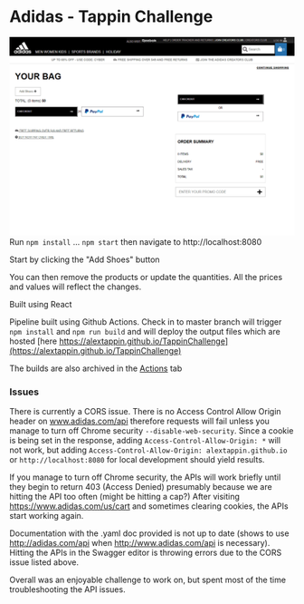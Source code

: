 # Adidas - Tappin Challenge
![](challenge.gif)
Run `npm install`
...
`npm start` then
navigate to http://localhost:8080

Start by clicking the "Add Shoes" button

You can then remove the products or update the quantities. All the prices and values will reflect the changes.

Built using React

Pipeline built using Github Actions. Check in to master branch will trigger `npm install` and `npm run build` and will deploy the output files which are hosted [here https://alextappin.github.io/TappinChallenge](https://alextappin.github.io/TappinChallenge)

The builds are also archived in the [Actions](https://github.com/alextappin/TappinChallenge/actions) tab

### Issues
There is currently a CORS issue. There is no Access Control Allow Origin header on www.adidas.com/api therefore requests will fail unless you manage to turn off Chrome security `--disable-web-security`. Since a cookie is being set in the response, adding `Access-Control-Allow-Origin: *` will not work, but adding `Access-Control-Allow-Origin: alextappin.github.io` or `http://localhost:8080` for local development should yield results.

If you manage to turn off Chrome security, the APIs will work briefly until they begin to return 403 (Access Denied) presumably because we are hitting the API too often (might be hitting a cap?) After visiting https://www.adidas.com/us/cart and sometimes clearing cookies, the APIs start working again.

Documentation with the .yaml doc provided is not up to date (shows to use http://adidas.com/api when http://www.adidas.com/api is necessary). Hitting the APIs in the Swagger editor is throwing errors due to the CORS issue listed above.

Overall was an enjoyable challenge to work on, but spent most of the time troubleshooting the API issues.
